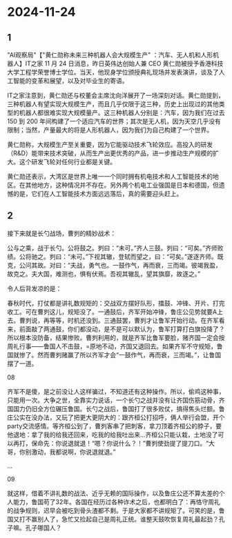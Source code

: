 # 2024-11-24

## 1


"AI观察局"【"黄仁勋称未来三种机器人会大规模生产" ：汽车、无人机和人形机器人】IT之家 11 月 24 日消息，昨日英伟达创始人兼 CEO 黄仁勋被授予香港科技大学工程学荣誉博士学位。当天，他现身学位颁授典礼现场并发表演讲，谈及了人工智能的变革和展望，以及对毕业生的寄语。

IT之家注意到，黄仁勋还与校董会主席沈向洋展开了一场深刻对话。黄仁勋提到，三种机器人有望实现大规模生产，而且几乎仅限于这三种，历史上出现过的其他类型的机器人都很难实现大规模量产。这三种机器人分别是：汽车，因为我们在过去 150 到 200 年间构建了一个适应汽车的世界；其次是无人机，因为天空几乎没有限制；当然，产量最大的将是人形机器人，因为我们为自己构建了一个世界。

黄仁勋称，大规模生产至关重要，因为它能驱动技术飞轮效应。高投入的研发（R&D）能带来技术突破，从而生产出更优秀的产品，进一步推动生产规模的扩大。这个研发飞轮对任何行业都是关键。

黄仁勋还表示，大湾区是世界上唯一一个同时拥有机电技术和人工智能技术的地区。在其他地方，这种情况并不存在。另外两个机电工业强国是日本和德国，但遗憾的是，它们在人工智能技术方面远远落后，真的需要迎头赶上。






## 2



接下来就是长勺战场，曹刿的精妙战术：

公与之乘，战于长勺。公将鼓之。刿曰：“未可。”齐人三鼓。刿曰：“可矣。”齐师败绩。公将驰之。刿曰：“未可。”下视其辙，登轼而望之，曰：“可矣。”遂逐齐师。既克，公问其故。对曰：“夫战，勇气也。一鼓作气，再而衰，三而竭。彼竭我盈，故克之。夫大国，难测也，惧有伏焉。吾视其辙乱，望其旗靡，故逐之。”

令人后背发凉的是：

春秋时代，打仗都是讲礼数规矩的：交战双方摆好队形，擂鼓、冲锋、开片、打完收工。可在曹刿这儿，规矩没了。一通鼓后，齐军开始冲锋，鲁庄公见势就要A上去。曹刿说，再等等，时机还没到。三通鼓罢，曹刿才让鲁军开始行动。在齐军看来，前面敲了两通鼓，你们都没动，是不是可以默认为，鲁军打算打白旗投降了？所以根本没防备，结果惨败。曹刿利用的，就是齐军比鲁军要脸，赌齐国一定会按周礼行事——鲁国人不击鼓，=原地不动，齐国又退回去。如果齐军不守规矩，鲁国就惨了。然而曹刿赌赢了所以齐军才会“一鼓作气，再而衰，三而竭。”，让鲁国摆了一道。

08

齐军不是傻，是之前没让人这样骗过，不知道还有这种操作。所以，偷鸡这种事，只能用一次。大争之世，全靠实力说话，一个长勺之战并没有让齐国伤筋动骨，齐国国力仍旧全方位碾压鲁国。长勺之战后，鲁国打了很多败仗，搞得焦头烂额。鲁庄公实在没办法，又玩了把更大更阴大的：跟齐桓公打招呼，俩人举行会盟，开个party交流感情。等齐桓公到了，曹刿客串了把刺客，拿刀顶着齐桓公的脖子，要他退地：拿了我的给我还回来，吃我的给我吐出来...齐桓公只能认栽，土地没了可以再打，保命先：你说退就退！“嗯？你说什么？！”曹刿使劲提了提刀口。“大哥，你别激动，我都说啊，你说退就退。”

...


09

就这样，借着不讲礼数的战法、近乎无赖的国际操作，以及鲁庄公还不算太差的个人能力，鲁国苟了32年。各国在经历过各种诈术之后，也都明白了：再恪守周礼的战争规则，迟早会被吃到骨头渣都不剩。于是大家都不讲规矩了。可笑的是，鲁国又打不赢别人了，急忙又捡起自己是周礼正统。谁整天鼓吹恢复周礼最起劲？孔子嘛。孔子哪国人？






